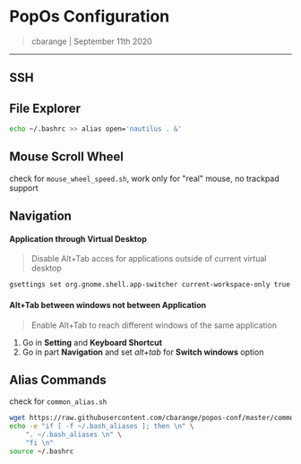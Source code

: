# PopOs Configuration 
> cbarange | September 11th 2020
---

## SSH


## File Explorer

```bash
echo ~/.bashrc >> alias open='nautilus . &'
``` 


## Mouse Scroll Wheel

check for `mouse_wheel_speed.sh`, work only for "real" mouse, no trackpad support

## Navigation 

#### Application through Virtual Desktop
> Disable Alt+Tab acces for applications outside of current virtual desktop
```bash
gsettings set org.gnome.shell.app-switcher current-workspace-only true
```
#### Alt+Tab between windows not between Application
> Enable Alt+Tab to reach different windows of the same application
1. Go in **Setting** and **Keyboard Shortcut**
2. Go in part **Navigation** and set *alt+tab* for **Switch windows** option 	

## Alias Commands

check for `common_alias.sh`
```bash
wget https://raw.githubusercontent.com/cbarange/popos-conf/master/common_alias.sh -O ~/.bash_aliases
echo -e "if [ -f ~/.bash_aliases ]; then \n" \
	". ~/.bash_aliases \n" \
	"fi \n"
source ~/.bashrc
```


